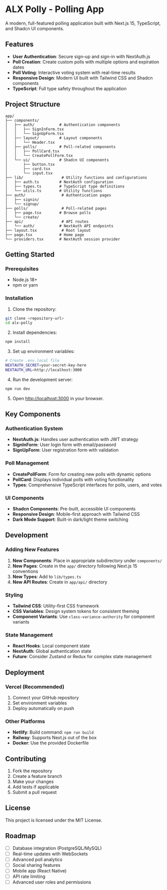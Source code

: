 # ALX Polly - Polling App

A modern, full-featured polling application built with Next.js 15, TypeScript, and Shadcn UI components.

## Features

- **User Authentication**: Secure sign-up and sign-in with NextAuth.js
- **Poll Creation**: Create custom polls with multiple options and expiration dates
- **Poll Voting**: Interactive voting system with real-time results
- **Responsive Design**: Modern UI built with Tailwind CSS and Shadcn components
- **TypeScript**: Full type safety throughout the application

## Project Structure

```
app/
├── components/
│   ├── auth/           # Authentication components
│   │   ├── SignInForm.tsx
│   │   └── SignUpForm.tsx
│   ├── layout/         # Layout components
│   │   └── Header.tsx
│   ├── polls/          # Poll-related components
│   │   ├── PollCard.tsx
│   │   └── CreatePollForm.tsx
│   └── ui/             # Shadcn UI components
│       ├── button.tsx
│       ├── card.tsx
│       └── input.tsx
├── lib/                 # Utility functions and configurations
│   ├── auth.ts         # NextAuth configuration
│   ├── types.ts        # TypeScript type definitions
│   └── utils.ts        # Utility functions
├── auth/                # Authentication pages
│   ├── signin/
│   └── signup/
├── polls/               # Poll-related pages
│   ├── page.tsx        # Browse polls
│   └── create/
├── api/                 # API routes
│   └── auth/           # NextAuth API endpoints
├── layout.tsx           # Root layout
├── page.tsx            # Home page
└── providers.tsx       # NextAuth session provider
```

## Getting Started

### Prerequisites

- Node.js 18+ 
- npm or yarn

### Installation

1. Clone the repository:
```bash
git clone <repository-url>
cd alx-polly
```

2. Install dependencies:
```bash
npm install
```

3. Set up environment variables:
```bash
# Create .env.local file
NEXTAUTH_SECRET=your-secret-key-here
NEXTAUTH_URL=http://localhost:3000
```

4. Run the development server:
```bash
npm run dev
```

5. Open [http://localhost:3000](http://localhost:3000) in your browser.

## Key Components

### Authentication System
- **NextAuth.js**: Handles user authentication with JWT strategy
- **SignInForm**: User login form with email/password
- **SignUpForm**: User registration form with validation

### Poll Management
- **CreatePollForm**: Form for creating new polls with dynamic options
- **PollCard**: Displays individual polls with voting functionality
- **Types**: Comprehensive TypeScript interfaces for polls, users, and votes

### UI Components
- **Shadcn Components**: Pre-built, accessible UI components
- **Responsive Design**: Mobile-first approach with Tailwind CSS
- **Dark Mode Support**: Built-in dark/light theme switching

## Development

### Adding New Features

1. **New Components**: Place in appropriate subdirectory under `components/`
2. **New Pages**: Create in the `app/` directory following Next.js 15 conventions
3. **New Types**: Add to `lib/types.ts`
4. **New API Routes**: Create in `app/api/` directory

### Styling

- **Tailwind CSS**: Utility-first CSS framework
- **CSS Variables**: Design system tokens for consistent theming
- **Component Variants**: Use `class-variance-authority` for component variants

### State Management

- **React Hooks**: Local component state
- **NextAuth**: Global authentication state
- **Future**: Consider Zustand or Redux for complex state management

## Deployment

### Vercel (Recommended)
1. Connect your GitHub repository
2. Set environment variables
3. Deploy automatically on push

### Other Platforms
- **Netlify**: Build command: `npm run build`
- **Railway**: Supports Next.js out of the box
- **Docker**: Use the provided Dockerfile

## Contributing

1. Fork the repository
2. Create a feature branch
3. Make your changes
4. Add tests if applicable
5. Submit a pull request

## License

This project is licensed under the MIT License.

## Roadmap

- [ ] Database integration (PostgreSQL/MySQL)
- [ ] Real-time updates with WebSockets
- [ ] Advanced poll analytics
- [ ] Social sharing features
- [ ] Mobile app (React Native)
- [ ] API rate limiting
- [ ] Advanced user roles and permissions
